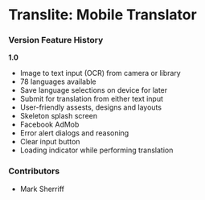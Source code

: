 # Translite: Mobile Translator


### Version Feature History
**1.0**
- Image to text input (OCR) from camera or library
- 78 languages available
- Save language selections on device for later
- Submit for translation from either text input
- User-friendly assests, designs and layouts
- Skeleton splash screen
- Facebook AdMob
- Error alert dialogs and reasoning
- Clear input button
- Loading indicator while performing translation
        
### Contributors

- Mark Sherriff
  
  
 
